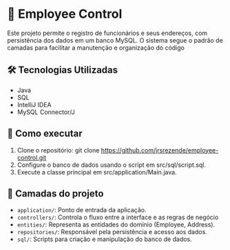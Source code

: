 # 👥 Employee Control

Este projeto permite o registro de funcionários e seus endereços, com persistência dos dados em um banco MySQL. O sistema segue o padrão de camadas para facilitar a manutenção e organização do código

## 🛠️ Tecnologias Utilizadas

 - Java
 - SQL
 - IntelliJ IDEA
 - MySQL Connector/J

## 🚀 Como executar

 1. Clone o repositório: git clone https://github.com/jrsrezende/employee-control.git
 2. Configure o banco de dados usando o script em src/sql/script.sql.
 3. Execute a classe principal em src/application/Main.java.

## 📁 Camadas do projeto

 - `application/`: Ponto de entrada da aplicação.
 - `controllers/`: Controla o fluxo entre a interface e as regras de negócio
 - `entities/`: Representa as entidades do domínio (Employee, Address).
 - `repositories/`: Responsável pela persistência e acesso aos dados.
 - `sql/`: Scripts para criação e manipulação do banco de dados.
